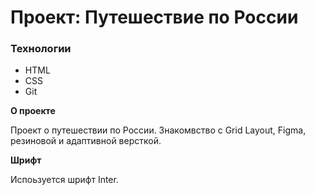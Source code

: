 # Проект: Путешествие по России

### Технологии
* HTML
* CSS
* Git

**О проекте**

Проект о путешествии по России.
Знакомвство с Grid Layout, Figma, резиновой и адаптивной версткой.

**Шрифт**

Испоьзуется шрифт Inter.